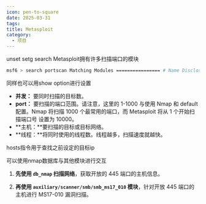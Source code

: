 ```yaml
---
icon: pen-to-square
date: 2025-03-31
tags: 
title: Metasploit
category:
  - 项目
---
```

unset 
setg
search
Metasploit拥有许多扫描端口的模块
```bash
msf6 > search portscan Matching Modules ================ # Name Disclosure Date Rank Check Description - ---- --------------- ---- ----- ----------- 0 auxiliary/scanner/http/wordpress_pingback_access normal No Wordpress Pingback Locator 1 auxiliary/scanner/natpmp/natpmp_portscan normal No NAT-PMP External Port Scanner 2 auxiliary/scanner/portscan/ack normal No TCP ACK Firewall Scanner 3 auxiliary/scanner/portscan/ftpbounce normal No FTP Bounce Port Scanner 4 auxiliary/scanner/portscan/syn normal No TCP SYN Port Scanner 5 auxiliary/scanner/portscan/tcp normal No TCP Port Scanner 6 auxiliary/scanner/portscan/xmas normal No TCP "XMas" Port Scanner 7 auxiliary/scanner/sap/sap_router_portscanner normal No SAPRouter Port Scanner
```
同样也可以用show option进行设置
- **并发：** 要同时扫描的目标数。
- **port：** 要扫描的端口范围。请注意，这里的 1-1000 与使用 Nmap 和 default 配置。Nmap 将扫描 1000 个最常用的端口，而 Metasploit 将从 1 个开始扫描端口号 设置为 10000。
- **主机：**要扫描的目标或目标网络。
- **线程：**将同时使用的线程数。线程越多，扫描速度就越快。

hosts指令用于查找之前设定的目标ip

可以使用nmap数据库与其他模块进行交互
1. **先使用 `db_nmap` 扫描网络**，获取开放的 445 端口的主机信息。
    
2. **再使用 `auxiliary/scanner/smb/smb_ms17_010` 模块**，针对开放 445 端口的主机进行 MS17-010 漏洞扫描。